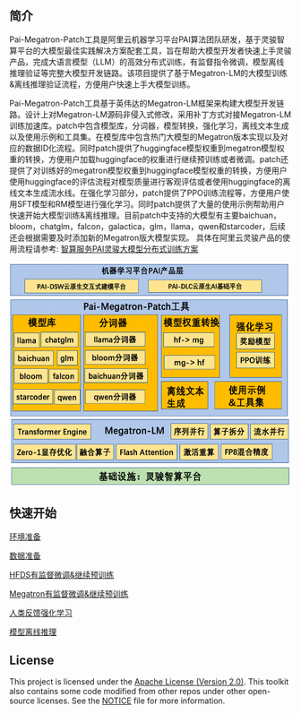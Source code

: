 ## 简介
Pai-Megatron-Patch工具是阿里云机器学习平台PAI算法团队研发，基于灵骏智算平台的大模型最佳实践解决方案配套工具，旨在帮助大模型开发者快速上手灵骏产品，完成大语言模型（LLM）的高效分布式训练，有监督指令微调，模型离线推理验证等完整大模型开发链路。该项目提供了基于Megatron-LM的大模型训练&离线推理验证流程，方便用户快速上手大模型训练。

Pai-Megatron-Patch工具基于英伟达的Megatron-LM框架来构建大模型开发链路。设计上对Megatron-LM源码非侵入式修改，采用补丁方式对接Megatron-LM训练加速库。patch中包含模型库，分词器，模型转换，强化学习，离线文本生成以及使用示例和工具集。在模型库中包含热门大模型的Megatron版本实现以及对应的数据ID化流程。同时patch提供了huggingface模型权重到megatron模型权重的转换，方便用户加载huggingface的权重进行继续预训练或者微调。patch还提供了对训练好的megatron模型权重到huggingface模型权重的转换，方便用户使用huggingface的评估流程对模型质量进行客观评估或者使用huggingface的离线文本生成流水线。在强化学习部分，patch提供了PPO训练流程等，方便用户使用SFT模型和RM模型进行强化学习。同时patch提供了大量的使用示例帮助用户快速开始大模型训练&离线推理。目前patch中支持的大模型有主要baichuan，bloom，chatglm，falcon，galactica，glm，llama，qwen和starcoder，后续还会根据需要及时添加新的Megatron版大模型实现。
具体在阿里云灵骏产品的使用流程请参考: [智算服务PAI灵骏大模型分布式训练方案](https://help.aliyun.com/document_detail/2505831.html?spm=5176.28352543.J_9l_YP1wy4J7aEdtojTyUD.1.347850adeLHhmP&tab=onestop)

<div align=center>
<img src=patch.png width=600 height=400 />
</div>

## 快速开始

[环境准备](https://www.aliyun.com/preview/solution/2023-solution/pai_lingjun)

[数据准备](toolkits/pretrain_data_preprocessing/README.md)

[HFDS有监督微调&继续预训练](examples/hfds.md)

[Megatron有监督微调&继续预训练](examples/megatron.md)

[人类反馈强化学习](rlhf/README.md)

[模型离线推理](megatron_patch/generation/megatron.md)


## License
This project is licensed under the [Apache License (Version 2.0)](https://github.com/alibaba/pai-megatron-patch/blob/master/LICENSE). This toolkit also contains some code modified from other repos under other open-source licenses. See the [NOTICE](https://github.com/alibaba/pai-megatron-patch/blob/master/NOTICE) file for more information.
